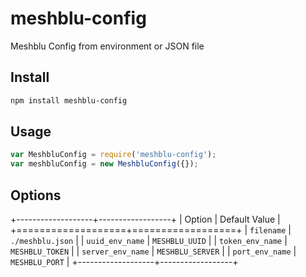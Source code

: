# meshblu-config
Meshblu Config from environment or JSON file

## Install

```bash
npm install meshblu-config
```

## Usage

```js
var MeshbluConfig = require('meshblu-config');
var meshbluConfig = new MeshbluConfig({});
```

## Options

+-------------------+------------------+
| Option            | Default Value    |
+===================+==================+
| `filename`        | `./meshblu.json` |
| `uuid_env_name`   | `MESHBLU_UUID`   |
| `token_env_name`  | `MESHBLU_TOKEN`  |
| `server_env_name` | `MESHBLU_SERVER` |
| `port_env_name`   | `MESHBLU_PORT`   |
+-------------------+------------------+
